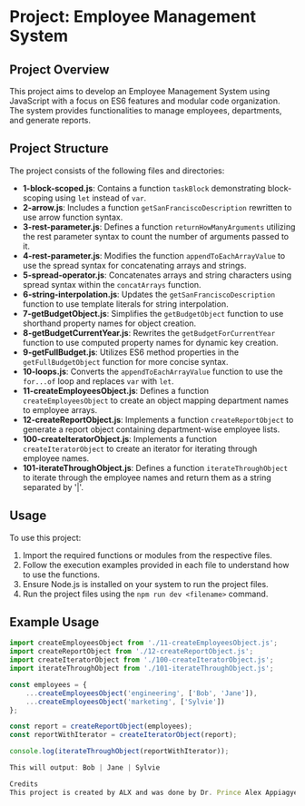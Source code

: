 # Project: Employee Management System

## Project Overview

This project aims to develop an Employee Management System using JavaScript with a focus on ES6 features and modular code organization. The system provides functionalities to manage employees, departments, and generate reports.

## Project Structure

The project consists of the following files and directories:

- **1-block-scoped.js**: Contains a function `taskBlock` demonstrating block-scoping using `let` instead of `var`.
- **2-arrow.js**: Includes a function `getSanFranciscoDescription` rewritten to use arrow function syntax.
- **3-rest-parameter.js**: Defines a function `returnHowManyArguments` utilizing the rest parameter syntax to count the number of arguments passed to it.
- **4-rest-parameter.js**: Modifies the function `appendToEachArrayValue` to use the spread syntax for concatenating arrays and strings.
- **5-spread-operator.js**: Concatenates arrays and string characters using spread syntax within the `concatArrays` function.
- **6-string-interpolation.js**: Updates the `getSanFranciscoDescription` function to use template literals for string interpolation.
- **7-getBudgetObject.js**: Simplifies the `getBudgetObject` function to use shorthand property names for object creation.
- **8-getBudgetCurrentYear.js**: Rewrites the `getBudgetForCurrentYear` function to use computed property names for dynamic key creation.
- **9-getFullBudget.js**: Utilizes ES6 method properties in the `getFullBudgetObject` function for more concise syntax.
- **10-loops.js**: Converts the `appendToEachArrayValue` function to use the `for...of` loop and replaces `var` with `let`.
- **11-createEmployeesObject.js**: Defines a function `createEmployeesObject` to create an object mapping department names to employee arrays.
- **12-createReportObject.js**: Implements a function `createReportObject` to generate a report object containing department-wise employee lists.
- **100-createIteratorObject.js**: Implements a function `createIteratorObject` to create an iterator for iterating through employee names.
- **101-iterateThroughObject.js**: Defines a function `iterateThroughObject` to iterate through the employee names and return them as a string separated by '|'.

## Usage

To use this project:

1. Import the required functions or modules from the respective files.
2. Follow the execution examples provided in each file to understand how to use the functions.
3. Ensure Node.js is installed on your system to run the project files.
4. Run the project files using the `npm run dev <filename>` command.

## Example Usage

```javascript
import createEmployeesObject from './11-createEmployeesObject.js';
import createReportObject from './12-createReportObject.js';
import createIteratorObject from './100-createIteratorObject.js';
import iterateThroughObject from './101-iterateThroughObject.js';

const employees = {
    ...createEmployeesObject('engineering', ['Bob', 'Jane']),
    ...createEmployeesObject('marketing', ['Sylvie'])
};

const report = createReportObject(employees);
const reportWithIterator = createIteratorObject(report);

console.log(iterateThroughObject(reportWithIterator));

This will output: Bob | Jane | Sylvie

Credits
This project is created by ALX and was done by Dr. Prince Alex Appiagyei Osei, as part of his software engineering curriculum
